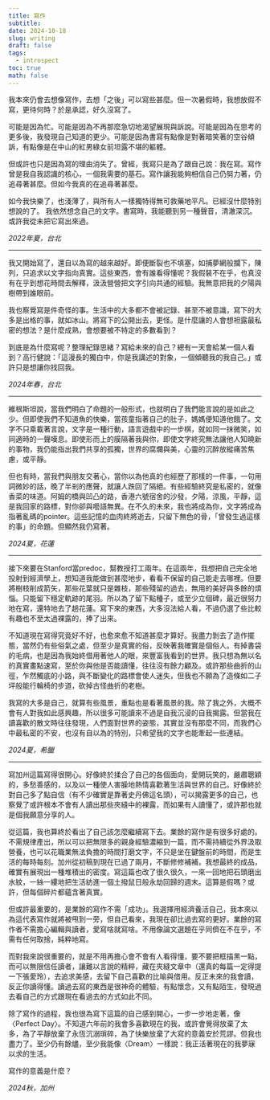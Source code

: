 ```yaml
---
title: 寫作
subtitle: 
date: 2024-10-18
slug: writing
draft: false
tags:
  - introspect
toc: true
math: false
---
```



我本來仍會去想像寫作，去想「之後」可以寫些甚麼。但一次暑假時，我想放假不寫，更待何時？於是承認，好久沒寫了。

可能是因為忙。可能是因為不再那麼急切地渴望展現與訴說。可能是因為在思考的更多後，我發現自己知道的更少。可能是因為書寫有點像是對著暗笑著的空谷傾訴，有點像是在中山的紅男綠女前坦露不堪的軀體。

但或許也只是因為寫的理由消失了。曾經，我寫只是為了跟自己說：我在寫。寫作曾是我自我認識的核心，一個我需要的基石。寫作讓我能夠相信自己仍努力著，仍追尋著甚麼。但如今我真的在追尋著甚麼。

如今我快樂了，也淺薄了，與所有人一樣獨特得無可救藥地平凡。已經沒什麼特別想說的了。
我依然想念自己的文字。書寫時，我能聽到另一種聲音，清澈深沉。或許我從未把它寫出來過。

*2022年夏，台北*

---

我又開始寫了，還自以為寫的越來越好。即便斷裂也不填塞，如捕夢網般攔下，陳列，只追求以文字指向真實。這些東西，會有誰看得懂呢？我假裝不在乎，也真沒有在乎到想花時間去解釋，汲汲營營把文字引向共通的經驗。我無意把我的夕陽與樹帶到誰眼前。

我也察覺寫是件奇怪的事。生活中的大多都不會被記錄、甚至不被意識，寫下的大多是出格的事，就如冰山。將寫下的公開出去，更怪。是什麼讓的人會想袒露最私密的想法？是什麼成熟，會想要被不特定的多數看到？

到底是為什麼寫呢？整理紀錄思緒？寫給未來的自己？總有一天會給某一個人看到？高行健說：「這漫長的獨白中，你是我講述的對象，一個傾聽我的我自己。」或許只是想讓你找回我。

*2024年春，台北*

---

維根斯坦說，當我們明白了命題的一般形式，也就明白了我們能言說的是如此之少。但即使我們不知道魚的快樂，當孩童指著自己的肚子，媽媽便知道他餓了。文字不只乘載著言說，文字是一種行動，語言遊戲中的一步棋，就如同一抹微笑，如同適時的一聲嘆息。即使形而上的膜隔著我與你，即使文字終究無法讓他人知曉新的事物，我仍能指出我們共享的孤獨，世界的腐爛與美，心靈的沉醉放縱痛苦焦慮，或平靜。

但也有時，當我們與朋友交著心，當你以為他真的也經歷了那樣的一件事，一句用詞微妙的話，晚了半剎的應聲，就讓人跌回了隔絕。有些經驗終究是私密的，就像香菜的味道。阿姆的橋與凹凸的路，香港六號宿舍的沙發，夕陽，涼風，平靜，這是我回家的路標，對你卻與囈語無異。在不久的未來，我也將成為你，文字將成為指著亂碼的pointer。這些記憶的血肉終將逝去，只留下無色的骨，「曾發生過這樣的事」的命題。但顯然我仍寫著。

*2024夏，花蓮*

---

接下來要在Stanford當predoc，幫教授打工兩年。在這兩年，我想把自己完全地投射到經濟學上，想知道我能做到甚麼地步，看看不保留的自己能走去哪裡。但要將樹枝削成箭矢，那些花葉就只是雜枝，那些殘留的過去，無用的美好與多餘的煩惱。只能留下穩定軌跡的尾羽。所以為了留下點種子，或至少立個碑，最近很努力地在寫，還特地去了趟花蓮。寫下來的東西，大多沒法給人看，不過仍選了些比較有趣也不至太過裸露的，捧了出來。

不知道現在寫得究竟好不好，也愈來愈不知道甚麼才算好。我盡力剝去了造作擺態，當然仍有些俗氣之處，但至少是真實的俗，反映著我確實是個俗人。有掉書袋的毛病，也是因為我始終借用著他人的眼，來豐富我看到的世界。我只想為無以名的真實畫點速寫，至於你與他是否能讀懂，往往沒有餘力顧及。或許那些曲折的山徑，乍然觸底的小路，與不斷變化的路標會使人迷失，但我也不願為了造條如二子坪般能行輪椅的步道，砍掉古怪曲折的老樹。

我寫的大多是自己，就算有些風景，重點也是看著風景的我。除了我之外，大概不會有人對我如此感興趣，所以很多可能讀來不過是自我沉浸的自我揭露。但當我在讀喜歡的散文時往往發現，人們面對世界的姿態，其實並沒有那麼不同，而我們心中最私密的不安，也沒有自以為的特別，只希望我的文字也能牽起一些連結。

*2024夏，希臘*

---

寫加州這篇寫得很開心。好像終於揉合了自己的各個面向，愛開玩笑的，嚴肅聰穎的，多愁善感的，以及以一種使人害臊地熱情喜歡著生活與世界的自己。好像終於對自己多了點自信（有不少確實是靠著史丹佛這名頭），可以揭露更多的自己，也察覺了或許根本不會有人讀出那些夾縫中的裸露，而如果有人讀懂了，或許那也就是個我願意分享的人。

從這篇，我也算終於看出了自己該怎麼繼續寫下去。業餘的寫作是有很多好處的。不需規律產出，所以可以把無限多的親身經驗濃縮到一篇，而不需持續從外界汲取營養，也可以花職業無法負擔的時間打磨文字，不只是坐在鍵盤前的時間，而是生活的每時每刻。加州從初稿到現在已過了兩月，不斷修修補補，我想最終的成品，確實有展現出一種堆積出的密度。寫這篇也改了很久很久，一來一回地把石頭磨出水紋，一絲一縷地把生活紡進一個土撥鼠日般永劫回歸的週末。這算是假嗎？或許，但每個碎片都蘊含著真實。

但或許最重要的，是業餘的寫作不需「成功」。我選擇用經濟養活自己，我本來以為這代表寫作就將被甩到一旁，但自己看來，我現在卻比過去寫的更好。業餘的寫作者不需擔心編輯與讀者，愛寫啥就寫啥。不用像論文選題在乎同儕在不在乎，不需有任何取捨，純粹地寫。

而對我來說很重要的，就是不用再擔心會不會有人看得懂，要不要把框描黑一點，而可以無限信任讀者，讓難以言說的精粹，藏在夾縫文章中（還真的每篇一定得提一下張愛玲），去追求美感，去留下自己喜歡的比喻與借用。反正未來的我會讀，反正你讀得懂。讀過去寫的東西是很神奇的體驗，有點懷念，又有點陌生，發現過去看自己的方式跟現在看過去的方式如此不同。

除了寫作的過程，我也很為寫下這篇的自己感到開心，一步一步地走著，像〈Perfect Day〉。不知道六年前的我會多喜歡現在的我，或許會覺得放棄了太多，為了平靜放棄了永恆沉溺瑣碎，為了快樂放棄了大寫的意義安於荒謬。但我也盡力了。至少仍有餘燼，至少我能像〈Dream〉一樣說：我正活著現在的我夢寐以求的生活。

寫作的意義是什麼？

*2024秋，加州*

<!--more-->

